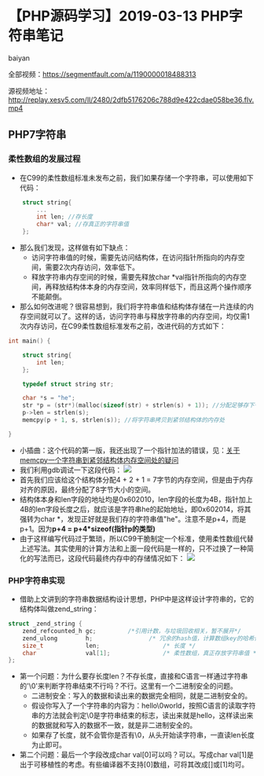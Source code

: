 # **【PHP源码学习】2019-03-13 PHP字符串笔记**
baiyan

全部视频：https://segmentfault.com/a/1190000018488313

源视频地址：http://replay.xesv5.com/ll/2480/2dfb5176206c788d9e422cdae058be36.flv.mp4

## PHP7字符串
### 柔性数组的发展过程
 - 在C99的柔性数组标准未发布之前，我们如果存储一个字符串，可以使用如下代码：
```c
    struct string{
		...
        int len; //存长度
        char* val; //存真正的字符串值
    };
```
 - 那么我们发现，这样做有如下缺点：
    - 访问字符串值的时候，需要先访问结构体，在访问指针所指向的内存空间，需要2次内存访问，效率低下。
    - 释放字符串内存空间的时候，需要先释放char \*val指针所指向的内存空间，再释放结构体本身的内存空间，效率同样低下，而且这两个操作顺序不能颠倒。
  - 那么如何改进呢？很容易想到，我们将字符串值和结构体存储在一片连续的内存空间就可以了。这样的话，访问字符串与释放字符串的内存空间，均仅需1次内存访问，在C99柔性数组标准发布之前，改进代码的方式如下：
```c
int main() {

    struct string{
        int len;
    };

    typedef struct string str;

    char *s = "he";
    str *p = (str*)(malloc(sizeof(str) + strlen(s) + 1)); //分配足够存下一个字符串的结构体
    p->len = strlen(s);
    memcpy(p + 1, s, strlen(s)); //将字符串拷贝到紧邻结构体的内存处

}
```
 - 小插曲：这个代码的第一版，我还出现了一个指针加法的错误，见：[关于memcpy一个字符串到紧邻结构体内存空间处的疑问](https://segmentfault.com/q/1010000018945285)
 - 我们利用gdb调试一下这段代码：
![](http://pq370w15r.bkt.clouddn.com/notebook/2019/4/22/1555925039228.png)
 - 首先我们应该给这个结构体分配4 + 2 + 1 = 7字节的内存空间，但是由于内存对齐的原因，最终分配了8字节大小的空间。
 - 结构体本身和len字段的地址均是0x602010，len字段的长度为4B，指针加上4B的len字段长度之后，就应该是字符串he的起始地址，即0x602014，将其强转为char \*，发现正好就是我们存的字符串值"he"。注意不是p+4，而是p+1。因为**p+4 = p+4*sizeof(指针p的类型)**
 - 由于这样编写代码过于繁琐，所以C99干脆制定一个标准，使用柔性数组代替上述写法。其实使用的计算方法和上面一段代码是一样的，只不过换了一种简化的写法而已，这段代码最终内存中的存储情况如下：
![](http://pq370w15r.bkt.clouddn.com/notebook/2019/4/22/1555925158647.png)
### PHP字符串实现
 - 借助上文讲到的字符串数据结构设计思想，PHP中是这样设计字符串的，它的结构体叫做zend_string：
```c
struct _zend_string {
	zend_refcounted_h gc;         /*引用计数，与垃圾回收相关，暂不展开*/
	zend_ulong        h;                /* 冗余的hash值，计算数组key的哈希值时避免重复计算*/
	size_t            len;                  /* 长度 */
	char              val[1];               /* 柔性数组，真正存放字符串值 */
};
```
 - 第一个问题：为什么要存长度len？不存长度，直接和C语言一样通过字符串的'\0'来判断字符串结束不行吗？不行。这里有一个二进制安全的问题。
    - 二进制安全：写入的数据和读出来的数据完全相同，就是二进制安全的。
    - 假设你写入了一个字符串的内容为：hello\0world，按照C语言的读取字符串的方法就会判定\0是字符串结束的标志，读出来就是hello，这样读出来的数据就和写入的数据不一致，就是非二进制安全的。
    - 如果存了长度，就不会管你是否有\0，从头开始读字符串，一直读len长度为止即可。
 - 第二个问题：最后一个字段改成char val\[0]可以吗？可以。写成char val\[1]是出于可移植性的考虑。有些编译器不支持\[0]数组，可将其改成\[]或\[1]均可。